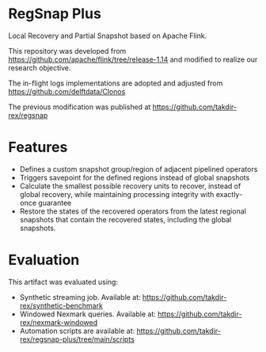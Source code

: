 # RegSnap Plus

Local Recovery and Partial Snapshot based on Apache Flink.

This repository was developed from https://github.com/apache/flink/tree/release-1.14 and modified to realize our research objective.

The in-flight logs implementations are adopted and adjusted from https://github.com/delftdata/Clonos

The previous modification was published at https://github.com/takdir-rex/regsnap

# Features
* Defines a custom snapshot group/region of adjacent pipelined operators 
* Triggers savepoint for the defined regions instead of global snapshots
* Calculate the smallest possible recovery units to recover, instead of global recovery, while maintaining processing integrity with exactly-once guarantee
* Restore the states of the recovered operators from the latest regional snapshots that contain the recovered states, including the global snapshots.

# Evaluation
This artifact was evaluated using:
* Synthetic streaming job. Available at: https://github.com/takdir-rex/synthetic-benchmark
* Windowed Nexmark queries. Available at: https://github.com/takdir-rex/nexmark-windowed
* Automation scripts are available at: https://github.com/takdir-rex/regsnap-plus/tree/main/scripts
